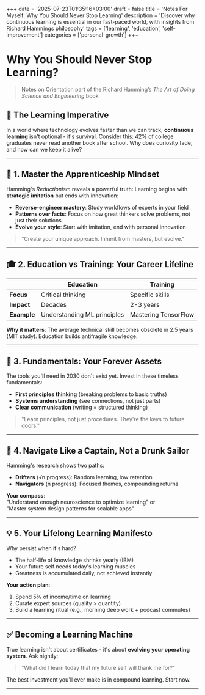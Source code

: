 +++
date = '2025-07-23T01:35:16+03:00'
draft = false
title = 'Notes For Myself: Why You Should Never Stop Learning'
description = 'Discover why continuous learning is essential in our fast-paced world, with insights from Richard Hammings philosophy'
tags = ['learning', 'education', 'self-improvement']
categories = ['personal-growth']
+++

# Why You Should Never Stop Learning?

> Notes on Orientation part of the Richard Hamming’s *The Art of Doing Science and Engineering* book

## 🎯 The Learning Imperative

In a world where technology evolves faster than we can track, **continuous learning** isn't optional - it's survival. Consider this: 42% of college graduates never read another book after school. Why does curiosity fade, and how can we keep it alive?

---

## 🧠 1. Master the Apprenticeship Mindset

Hamming's *Reductionism* reveals a powerful truth: Learning begins with **strategic imitation** but ends with innovation:

- **Reverse-engineer mastery**: Study workflows of experts in your field
- **Patterns over facts**: Focus on how great thinkers solve problems, not just their solutions
- **Evolve your style**: Start with imitation, end with personal innovation

> "Create your unique approach. Inherit from masters, but evolve."

---

## 🎓 2. Education vs Training: Your Career Lifeline

|                | Education              | Training               |
|----------------|------------------------|------------------------|
| **Focus**      | Critical thinking      | Specific skills        |
| **Impact**     | Decades                | 2-3 years              |
| **Example**    | Understanding ML principles | Mastering TensorFlow  |

**Why it matters**: The average technical skill becomes obsolete in 2.5 years (MIT study). Education builds antifragile knowledge.

---

## 🧱 3. Fundamentals: Your Forever Assets

The tools you'll need in 2030 don't exist yet. Invest in these timeless fundamentals:

- **First principles thinking** (breaking problems to basic truths)
- **Systems understanding** (see connections, not just parts)
- **Clear communication** (writing = structured thinking)

> "Learn principles, not just procedures. They're the keys to future doors."

---

## 🧭 4. Navigate Like a Captain, Not a Drunk Sailor

Hamming's research shows two paths:

- **Drifters** (√n progress): Random learning, low retention
- **Navigators** (n progress): Focused themes, compounding returns

**Your compass**:  
"Understand enough neuroscience to optimize learning" or  
"Master system design patterns for scalable apps"

---

## 💡 5. Your Lifelong Learning Manifesto

Why persist when it's hard?

- The half-life of knowledge shrinks yearly (IBM)
- Your future self needs today's learning muscles
- Greatness is accumulated daily, not achieved instantly

**Your action plan**:
1. Spend 5% of income/time on learning
2. Curate expert sources (quality > quantity)
3. Build a learning ritual (e.g., morning deep work + podcast commutes)

---

## ✅ Becoming a Learning Machine

True learning isn't about certificates - it's about **evolving your operating system**. Ask nightly:

> "What did I learn today that my future self will thank me for?"

The best investment you'll ever make is in compound learning. Start now.

---